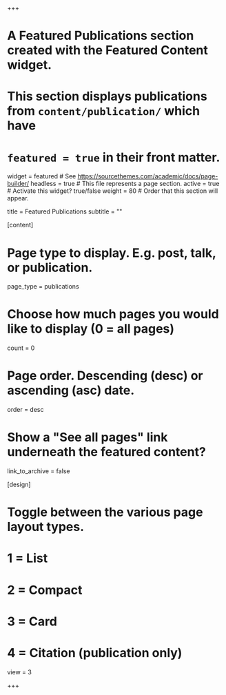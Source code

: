 +++
# A Featured Publications section created with the Featured Content widget.
# This section displays publications from `content/publication/` which have
# `featured = true` in their front matter.

widget = featured  # See https://sourcethemes.com/academic/docs/page-builder/
headless = true  # This file represents a page section.
active = true  # Activate this widget? true/false
weight = 80  # Order that this section will appear.

title = Featured Publications
subtitle = ""

[content]
  # Page type to display. E.g. post, talk, or publication.
  page_type = publications
  
  # Choose how much pages you would like to display (0 = all pages)
  count = 0

  # Page order. Descending (desc) or ascending (asc) date.
  order = desc

  # Show a "See all pages" link underneath the featured content?
  link_to_archive = false
  
[design]
  # Toggle between the various page layout types.
  #   1 = List
  #   2 = Compact
  #   3 = Card
  #   4 = Citation (publication only)
  view = 3
  
+++

